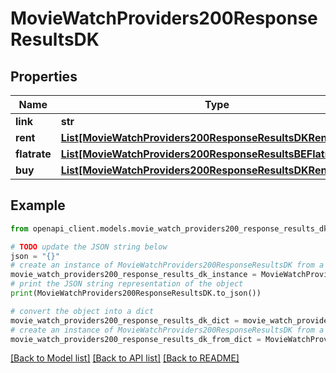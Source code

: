 # MovieWatchProviders200ResponseResultsDK


## Properties

Name | Type | Description | Notes
------------ | ------------- | ------------- | -------------
**link** | **str** |  | [optional] 
**rent** | [**List[MovieWatchProviders200ResponseResultsDKRentInner]**](MovieWatchProviders200ResponseResultsDKRentInner.md) |  | [optional] 
**flatrate** | [**List[MovieWatchProviders200ResponseResultsBEFlatrateInner]**](MovieWatchProviders200ResponseResultsBEFlatrateInner.md) |  | [optional] 
**buy** | [**List[MovieWatchProviders200ResponseResultsDKRentInner]**](MovieWatchProviders200ResponseResultsDKRentInner.md) |  | [optional] 

## Example

```python
from openapi_client.models.movie_watch_providers200_response_results_dk import MovieWatchProviders200ResponseResultsDK

# TODO update the JSON string below
json = "{}"
# create an instance of MovieWatchProviders200ResponseResultsDK from a JSON string
movie_watch_providers200_response_results_dk_instance = MovieWatchProviders200ResponseResultsDK.from_json(json)
# print the JSON string representation of the object
print(MovieWatchProviders200ResponseResultsDK.to_json())

# convert the object into a dict
movie_watch_providers200_response_results_dk_dict = movie_watch_providers200_response_results_dk_instance.to_dict()
# create an instance of MovieWatchProviders200ResponseResultsDK from a dict
movie_watch_providers200_response_results_dk_from_dict = MovieWatchProviders200ResponseResultsDK.from_dict(movie_watch_providers200_response_results_dk_dict)
```
[[Back to Model list]](../README.md#documentation-for-models) [[Back to API list]](../README.md#documentation-for-api-endpoints) [[Back to README]](../README.md)


